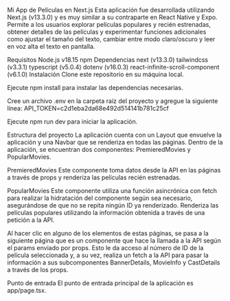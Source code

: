 Mi App de Películas en Next.js
Esta aplicación fue desarrollada utilizando Next.js (v13.3.0) y es muy similar a su contraparte en React Native y Expo. Permite a los usuarios explorar películas populares y recién estrenadas, obtener detalles de las películas y experimentar funciones adicionales como ajustar el tamaño del texto, cambiar entre modo claro/oscuro y leer en voz alta el texto en pantalla.

Requisitos
Node.js v18.15
npm
Dependencias
next (v13.3.0)
tailwindcss (v3.3.1)
typescript (v5.0.4)
dotenv (v16.0.3)
react-infinite-scroll-component (v6.1.0)
Instalación
Clone este repositorio en su máquina local.

Ejecute npm install para instalar las dependencias necesarias.

Cree un archivo .env en la carpeta raíz del proyecto y agregue la siguiente línea:
API_TOKEN=c2d1eba2da68e492d514141b781c25cf

Ejecute npm run dev para iniciar la aplicación.

Estructura del proyecto
La aplicación cuenta con un Layout que envuelve la aplicación y una Navbar que se renderiza en todas las páginas. Dentro de la aplicación, se encuentran dos componentes: PremieredMovies y PopularMovies.

PremieredMovies
Este componente toma datos desde la API en las páginas a través de props y renderiza las películas recién estrenadas.

PopularMovies
Este componente utiliza una función asincrónica con fetch para realizar la hidratación del componente según sea necesario, asegurándose de que no se repita ningún ID ya renderizado. Renderiza las películas populares utilizando la información obtenida a través de una petición a la API.

Al hacer clic en alguno de los elementos de estas páginas, se pasa a la siguiente página que es un componente que hace la llamada a la API según el params enviado por props. Esto le da acceso al número de ID de la película seleccionada y, a su vez, realiza un fetch a la API para pasar la información a sus subcomponentes BannerDetails, MovieInfo y CastDetails a través de los props.

Punto de entrada
El punto de entrada principal de la aplicación es app/page.tsx.